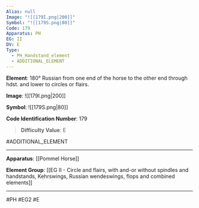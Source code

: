 ```yaml
---
Alias: null
Image: "![[179I.png|200]]"
Symbol: "![[179S.png|80]]"
Code: 179
Apparatus: PH
EG: II
DV: E
Type:
  - PH_Handstand_element
  - ADDITIONAL_ELEMENT
---
```

**Element**: 180° Russian from one end of the horse to the other end through hdst. and lower to circles or flairs.

**Image**:
![[179I.png|200]]

**Symbol**:
![[179S.png|80]]

**Code Identification Number**: 179

>**Difficulty Value**: E

#ADDITIONAL_ELEMENT
___
**Apparatus**: [[Pommel Horse]]

**Element Group**: [[EG II - Circle and flairs, with and-or without spindles and handstands, Kehrswings, Russian wendeswings, flops and combined elements]]
___
#PH #EG2 #E
